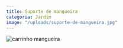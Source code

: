 ```yaml
---
title: Suporte de mangueira
categoria: Jardim
image: "/uploads/suporte-de-mangueira.jpg"
---
```


![carrinho mangueira]()
